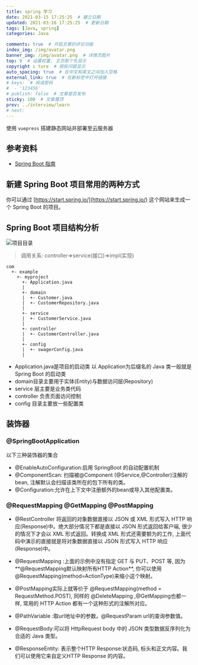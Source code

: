 ```yaml
---
title: spring 学习
date: 2021-03-15 17:25:25  # 建立日期
updated: 2021-03-16 17:25:25  # 更新日期
tags: [Java, spring]
categories: Java

comments: true  # 开启文章的评论功能
index_img: /img/avatar.png
banner_img: /img/avatar.png  # 详情页图片
top: 9  # 设置权重, 主页那个先显示
copyright : ture  # 授权问题显示
auto_spacing: true  # 在中文和英文之间加入空格
external_link: true  # 在新标签中打开链接
# keys:  # 阅读密码
#  - '123456'
# publish: false  # 文章是否发布
sticky: 100  # 文章置顶
prev: ../interview/learn
# next:
---
```


使用 `vuepress` 搭建静态网站并部署至云服务器
<!-- more -->

## 参考资料

- [Spring Boot 指南](https://snailclimb.gitee.io/springboot-guide/#/)

## 新建 Spring Boot 项目常用的两种方式

你可以通过 [https://start.spring.io/](https://start.spring.io/) 这个网站来生成一个 Spring Boot 的项目。

## Spring Boot 项目结构分析

![项目目录](/img/springboot-hellowold-structure.png)
> 调用关系: controller=>service(接口)=>impl(实现)
```
com
  +- example
    +- myproject
      +- Application.java
      |
      +- domain
      |  +- Customer.java
      |  +- CustomerRepository.java
      |
      +- service
      |  +- CustomerService.java
      |
      +- controller
      |  +- CustomerController.java
      |  
      +- config
      |  +- swagerConfig.java
      |
```
- Application.java是项目的启动类 以 Application为后缀名的 Java 类一般就是 Spring Boot 的启动类
- domain目录主要用于实体(Entity)与数据访问层(Repository)
- service 层主要是业务类代码
- controller 负责页面访问控制
- config 目录主要放一些配置类

## 装饰器
### @SpringBootApplication 
以下三种装饰器的集合
- @EnableAutoConfiguration:启用 SpringBoot 的自动配置机制
- @ComponentScan: 扫描被@Component (@Service,@Controller)注解的bean, 注解默认会扫描该类所在的包下所有的类。
- @Configuration:允许在上下文中注册额外的bean或导入其他配置类。

### @RequestMapping @GetMapping @PostMapping
- @RestController 将返回的对象数据直接以 JSON 或 XML 形式写入 HTTP 响应(Response)中。绝大部分情况下都是直接以 JSON 形式返回给客户端, 很少的情况下才会以 XML 形式返回。转换成 XML 形式还需要额为的工作, 上面代码中演示的直接就是将对象数据直接以 JSON 形式写入 HTTP 响应(Response)中。

- @RequestMapping :上面的示例中没有指定 GET 与 PUT、POST 等, 因为**@RequestMapping默认映射所有HTTP Action**, 你可以使用@RequestMapping(method=ActionType)来缩小这个映射。
- @PostMapping实际上就等价于 @RequestMapping(method = RequestMethod.POST), 同样的  @DeleteMapping ,@GetMapping也都一样, 常用的 HTTP Action 都有一个这种形式的注解所对应。
- @PathVariable :取url地址中的参数。@RequestParam  url的查询参数值。
- @RequestBody:可以将 HttpRequest body 中的 JSON 类型数据反序列化为合适的 Java 类型。
- @ResponseEntity: 表示整个HTTP Response:状态码, 标头和正文内容。我们可以使用它来自定义HTTP Response 的内容。